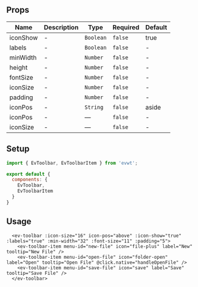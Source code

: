 


## Props

<!-- @vuese:EvToolbar:props:start -->
|Name|Description|Type|Required|Default|
|---|---|---|---|---|
|iconShow|-|`Boolean`|`false`|true|
|labels|-|`Boolean`|`false`|-|
|minWidth|-|`Number`|`false`|-|
|height|-|`Number`|`false`|-|
|fontSize|-|`Number`|`false`|-|
|iconSize|-|`Number`|`false`|-|
|padding|-|`Number`|`false`|-|
|iconPos|-|`String`|`false`|aside|
|iconPos|-|—|`false`|-|
|iconSize|-|—|`false`|-|

<!-- @vuese:EvToolbar:props:end -->




## Setup

```js
import { EvToolbar, EvToolbarItem } from 'evwt';

export default {
  components: {
    EvToolbar,
    EvToolbarItem
  }
}
```

## Usage
```vue
  <ev-toolbar :icon-size="16" icon-pos="above" :icon-show="true" :labels="true" :min-width="32" :font-size="11" :padding="5">
    <ev-toolbar-item menu-id="new-file" icon="file-plus" label="New" tooltip="New File" />
    <ev-toolbar-item menu-id="open-file" icon="folder-open" label="Open" tooltip="Open File" @click.native="handleOpenFile" />
    <ev-toolbar-item menu-id="save-file" icon="save" label="Save" tooltip="Save File" />
  </ev-toolbar>
```




